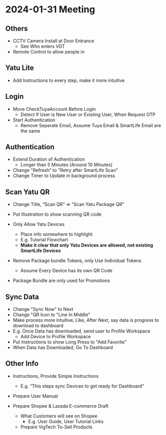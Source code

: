
# 2024-01-31 Meeting

## Others

* CCTV Camera Install at Door Entrance
  * See Who enters VGT
* Remote Control to allow people in

## Yatu Lite

* Add Instructions to every step, make it more intuitive

## Login

* Move CheckTuyaAccount Before Login
  * Detect If User is New User or Existing User, When Request OTP
* Start Authentication
  * Remove Seperate Email, Assume Tuya Email & SmartLife Email are the same

## Authentication

* Extend Duration of Authentication
  * Longer than 5 Minutes (Around 10 Minutes)
* Change "Refresh" to "Retry after SmartLife Scan"
* Change Timer to Update in background process

## Scan Yatu QR

* Change Title, “Scan QR” ⇒ “Scan Yatu Package QR”
* Put Illustration to show scanning QR code
* Only Allow Yatu Devices
  * Place info somewhere to highlight
  * E.g. Tutorial Flowchart
  * **Make it clear that only Yatu Devices are allowed, not existing SmartLife Devices**

* Remove Package bundle Tokens, only Use Individual Tokens
  * Assume Every Device has its own QR Code
* Package Bundle are only used for Promotions

## Sync Data

* Change "Sync Now" to Next
* Change "QR Icon to "Line In Middle"
* Make process more intuitive, Like, After Next, say data is progress to download to dashboard
* E.g. Once Data has downloaded, send user to Profile Workspace
  * Add Device to Profile Workspace
* Put Instructions to show Long Press to "Add Favorite"
* When Data has Downloaded, Go To Dashboard

## Other Info

* Instructions, Provide Simple Instructions
  * E.g. “This steps sync Devices to get ready for Dashboard”
* Prepare User Manual

* Prepare Shopee & Lazada E-commerce Draft
  * What Customers will see on Shopee
    * E.g. User Guide, User Tutorial Links
  * Prepare VigTech To-Sell Products
